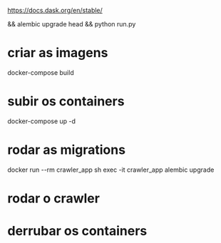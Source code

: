 https://docs.dask.org/en/stable/

 && alembic upgrade head && python run.py 


# criar as imagens
docker-compose build
# subir os containers
docker-compose up -d
# rodar as migrations
docker run --rm crawler_app sh
exec -it crawler_app alembic upgrade
# rodar o crawler

# derrubar os containers